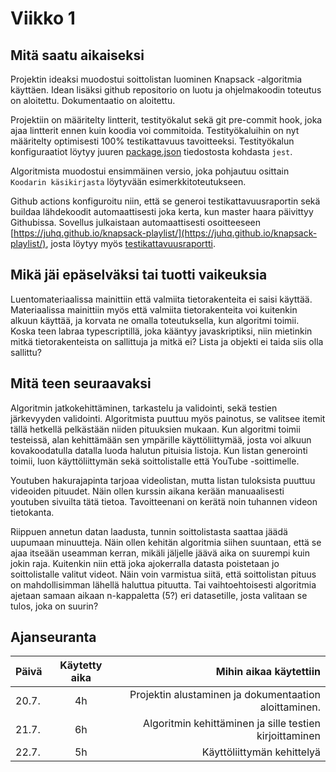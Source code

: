 # Viikko 1

## Mitä saatu aikaiseksi

Projektin ideaksi muodostui soittolistan luominen Knapsack -algoritmia käyttäen. Idean lisäksi github repositorio on luotu ja ohjelmakoodin toteutus on aloitettu. Dokumentaatio on aloitettu.

Projektiin on määritelty lintterit, testityökalut sekä git pre-commit hook, joka ajaa lintterit ennen kuin koodia voi commitoida.
Testityökaluihin on nyt määritelty optimisesti 100% testikattavuus tavoitteeksi. Testityökalun konfiguraatiot löytyy juuren [package.json](/package.json) tiedostosta kohdasta `jest`.

Algoritmista muodostui ensimmäinen versio, joka pohjautuu osittain `Koodarin käsikirjasta` löytyvään esimerkkitoteutukseen.

Github actions konfiguroitu niin, että se generoi testikattavuusraportin sekä buildaa lähdekoodit automaattisesti joka kerta, kun master haara päivittyy Githubissa. Sovellus julkaistaan automaattisesti osoitteeseen [https://juhq.github.io/knapsack-playlist/](https://juhq.github.io/knapsack-playlist/), josta löytyy myös [testikattavuusraportti](https://juhq.github.io/knapsack-playlist/coverage/lcov-report/).

## Mikä jäi epäselväksi tai tuotti vaikeuksia

Luentomateriaalissa mainittiin että valmiita tietorakenteita ei saisi käyttää. Materiaalissa mainittiin myös että valmiita tietorakenteita voi kuitenkin alkuun käyttää, ja korvata ne omalla toteutuksella, kun algoritmi toimii. Koska teen labraa typescriptillä, joka kääntyy javaskriptiksi, niin mietinkin mitkä tietorakenteista on sallittuja ja mitkä ei? Lista ja objekti ei taida siis olla sallittu?

## Mitä teen seuraavaksi

Algoritmin jatkokehittäminen, tarkastelu ja validointi, sekä testien järkevyyden validointi. Algoritmista puuttuu myös painotus, se valitsee itemit tällä hetkellä pelkästään niiden pituuksien mukaan. Kun algoritmi toimii testeissä, alan kehittämään sen ympärille käyttöliittymää, josta voi alkuun kovakoodatulla datalla luoda halutun pituisia listoja. Kun listan generointi toimii, luon käyttöliittymän sekä soittolistalle että YouTube -soittimelle.

Youtuben hakurajapinta tarjoaa videolistan, mutta listan tuloksista puuttuu videoiden pituudet. Näin ollen kurssin aikana kerään manuaalisesti youtuben sivuilta tätä tietoa. Tavoitteenani on kerätä noin tuhannen videon tietokanta.

Riippuen annetun datan laadusta, tunnin soittolistasta saattaa jäädä uupumaan minuutteja. Näin ollen kehitän algoritmia siihen suuntaan, että se ajaa itseään useamman kerran, mikäli jäljelle jäävä aika on suurempi kuin jokin raja. Kuitenkin niin että joka ajokerralla datasta poistetaan jo soittolistalle valitut videot. Näin voin varmistua siitä, että soittolistan pituus on mahdollisimman lähellä haluttua pituutta. Tai vaihtoehtoisesti algoritmia ajetaan samaan aikaan n-kappaletta (5?) eri datasetille, josta valitaan se tulos, joka on suurin?


## Ajanseuranta

| Päivä	| Käytetty aika	| Mihin aikaa käytettiin	|
| ------|:-------------:|------:|
| 20.7.	| 4h		| Projektin alustaminen ja dokumentaation aloittaminen. |
| 21.7.	| 6h		| Algoritmin kehittäminen ja sille testien kirjoittaminen |
| 22.7.	| 5h		| Käyttöliittymän kehittelyä |

